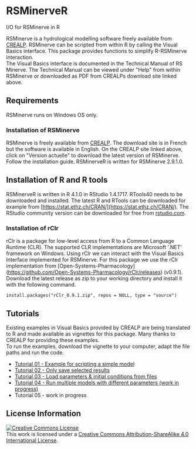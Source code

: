 # RSMinerveR
I/O for RSMinerve in R

RSMinerve is a hydrological modelling software freely available from [CREALP](https://www.crealp.ch/fr/accueil/outils-services/logiciels/rs-minerve/telechargement-rsm.html). RSMinerve can be scripted from within R by calling the Visual Basics interface. This package provides functions to simplify R-RSMinerve interaction.   
The Visual Basics interface is documented in the Technical Manual of RS Minerve. The Technical Manual can be viewed under "Help" from within RSMinerve or downloaded as PDF from CREALPs download site linked above. 


## Requirements 
RSMinerve runs on Windows OS only.

### Installation of RSMinerve
RSMinerve is freely available from [CREALP](https://www.crealp.ch/fr/accueil/outils-services/logiciels/rs-minerve/telechargement-rsm.html). The download site is in French but the software is available in English. On the CREALP site linked above, click on "Version actuelle" to download the latest version of RSMinerve. Follow the installation guide. RSMinerveR is written for RSMinerve 2.9.1.0. 

## Installation of R and R tools
RSMinerveR is written in R 4.1.0 in RStudio 1.4.1717. RTools40 needs to be downloaded and installed. The latest R and RTools can be downloaded for example from [https://stat.ethz.ch/CRAN/](https://stat.ethz.ch/CRAN/). The RStudio community version can be downloaded for free from  [rstudio.com](https://www.rstudio.com/products/rstudio/download/). 

### Installation of rClr
rClr is a package for low-level access from R to a Common Language Runtime (CLR). The supported CLR implementations are Microsoft '.NET' framework on Windows. Using rClr we can interact with the Visual Basics Interface implemented for RSMinerve. For this package we use the rClr implementation from [Open-Systems-Pharmacology] (https://github.com/Open-Systems-Pharmacology/rClr/releases) (v0.9.1). Download the latest release as zip to your working directory and install it with the following command. 
```{r}
install.packages("rClr_0.9.1.zip", repos = NULL, type = "source")
```

## Tutorials
Existing examples in Visual Basics provided by CREALP are being translated to R and made available as vignettes for this package. Many thanks to CREALP for providing these examples.   
To run the examples, download the vignette to your computer, adapt the file paths and run the code. 

- [Tutorial 01 - Example for scripting a simple model](https://github.com/hydrosolutions/RSMinerveR/blob/main/vignettes/tutorial-01.Rmd)  
- [Tutorial 02 - Only save selected results](https://github.com/hydrosolutions/RSMinerveR/blob/main/vignettes/tutorial-02.Rmd)  
- [Tutorial 03 - Load parameters & initial conditions from files](https://github.com/hydrosolutions/RSMinerveR/blob/main/vignettes/tutorial-03.Rmd)  
- [Tutorial 04 - Run multiple models with different parameters (work in progress)](https://github.com/hydrosolutions/RSMinerveR/blob/main/vignettes/tutorial-04.Rmd)   
- Tutorial 05 - work in progress


## License Information

<a rel="license" href="http://creativecommons.org/licenses/by-sa/4.0/"><img alt="Creative Commons License" style="border-width:0" src="https://i.creativecommons.org/l/by-sa/4.0/88x31.png" /></a><br />This
work is licensed under a
<a rel="license" href="http://creativecommons.org/licenses/by-sa/4.0/">Creative
Commons Attribution-ShareAlike 4.0 International License</a>.
